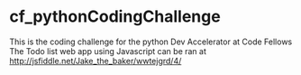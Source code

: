 cf_pythonCodingChallenge
========================

This is the coding challenge for the python Dev Accelerator at Code Fellows
The Todo list web app using Javascript can be ran at http://jsfiddle.net/Jake_the_baker/wwtejgrd/4/
